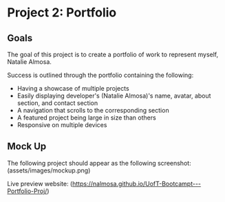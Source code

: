 # Project 2: Portfolio

## Goals

The goal of this project is to create a portfolio of work to represent myself, Natalie Almosa.

Success is outlined through the portfolio containing the following:

* Having a showcase of multiple projects
* Easily displaying developer's (Natalie Almosa)'s name, avatar, about section, and contact section
* A navigation that scrolls to the corresponding section
* A featured project being large in size than others
* Responsive on multiple devices


## Mock Up

The following project should appear as the following screenshot:
(assets/images/mockup.png)

Live preview website:
(https://nalmosa.github.io/UofT-Bootcampt---Portfolio-Proj/)


